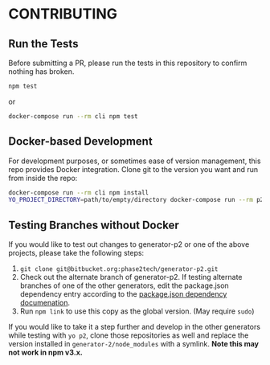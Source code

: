 # CONTRIBUTING

## Run the Tests

Before submitting a PR, please run the tests in this repository to confirm
nothing has broken.

```bash
npm test
```

or

```bash
docker-compose run --rm cli npm test
```

## Docker-based Development

For development purposes, or sometimes ease of version management, this repo
provides Docker integration. Clone git to the version you want and run from
inside the repo:

```bash
docker-compose run --rm cli npm install
YO_PROJECT_DIRECTORY=path/to/empty/directory docker-compose run --rm p2
```

## Testing Branches without Docker

If you would like to test out changes to generator-p2 or one of the above
projects, please take the following steps:

1. `git clone git@bitbucket.org:phase2tech/generator-p2.git`
2. Check out the alternate branch of generator-p2. If testing alternate
branches of one of the other generators, edit the package.json dependency entry
according to the [package.json dependency
documenation](https://docs.npmjs.com/files/package.json#git-urls-as-dependencies).
3. Run `npm link` to use this copy as the global version. (May require `sudo`)

If you would like to take it a step further and develop in the other generators
while testing with `yo p2`, clone those repositories as well and replace the
version installed in `generator-2/node_modules` with a symlink. **Note this may
not work in npm v3.x.**
